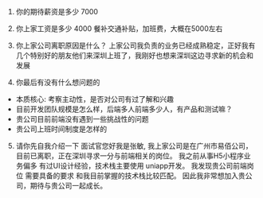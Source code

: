 1. 你的期待薪资是多少
7000

2. 你上家工资是多少
4000 餐补交通补贴，加班费，大概在5000左右

3. 你上家公司离职原因是什么？
上家公司我负责的业务已经成熟稳定，正好我有几个特别好的朋友他们来深圳上班了，我刚好也想来深圳这边寻求新的机会和发展

4. 你最后有没有什么想问题的
  * 本质核心: 考察主动性，是否对公司有过了解和兴趣
  * 目前开发团队规模是怎么样，后端多人前端多少人，有产品和测试嘛？
  * 贵公司目前前端没有遇到一些挑战性的问题
  * 贵公司上班时间制度是怎样的

5. 请你先自我介绍一下
面试官您好我是张敏, 我上家公司是在广州市易佰公司，目前已离职，正在深圳寻求一分与前端相关的岗位。
我之前从事H5小程序业务偏多 有过UI设计经验，技术栈主要使用 uniapp开发。
我发现贵公司前端岗位 需要具备的要求 和我目前掌握的技术栈比较匹配。
因此我非常想加入贵公司，期待与贵公司一起成长。